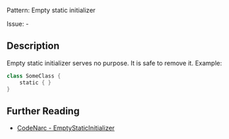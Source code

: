 Pattern: Empty static initializer

Issue: -

## Description

Empty static initializer serves no purpose. It is safe to remove it. Example:

``` groovy
class SomeClass {
    static { }
}
```

## Further Reading

* [CodeNarc - EmptyStaticInitializer](https://codenarc.github.io/CodeNarc/codenarc-rules-basic.html#emptystaticinitializer-rule)